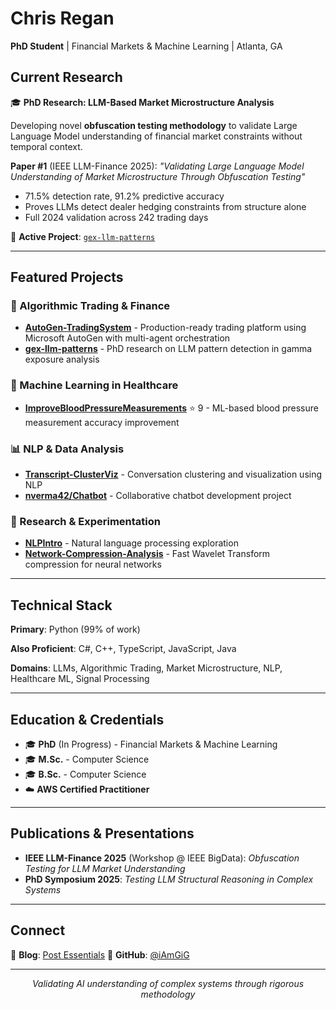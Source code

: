 # Chris Regan

**PhD Student** | Financial Markets & Machine Learning | Atlanta, GA

## Current Research

🎓 **PhD Research: LLM-Based Market Microstructure Analysis**

Developing novel **obfuscation testing methodology** to validate Large Language Model understanding of financial market constraints without temporal context.

**Paper #1** (IEEE LLM-Finance 2025): *"Validating Large Language Model Understanding of Market Microstructure Through Obfuscation Testing"*
- 71.5% detection rate, 91.2% predictive accuracy
- Proves LLMs detect dealer hedging constraints from structure alone
- Full 2024 validation across 242 trading days

📂 **Active Project**: [`gex-llm-patterns`](https://github.com/iAmGiG/gex-llm-patterns)

---

## Featured Projects

### 🤖 Algorithmic Trading & Finance
- **[AutoGen-TradingSystem](https://github.com/iAmGiG/AutoGen-TradingSystem)** - Production-ready trading platform using Microsoft AutoGen with multi-agent orchestration
- **[gex-llm-patterns](https://github.com/iAmGiG/gex-llm-patterns)** - PhD research on LLM pattern detection in gamma exposure analysis

### 🏥 Machine Learning in Healthcare
- **[ImproveBloodPressureMeasurements](https://github.com/iAmGiG/ImproveBloodPressureMeasurements)** ⭐ 9 - ML-based blood pressure measurement accuracy improvement

### 📊 NLP & Data Analysis
- **[Transcript-ClusterViz](https://github.com/iAmGiG/Transcript-ClusterViz)** - Conversation clustering and visualization using NLP
- **[nverma42/Chatbot](https://github.com/nverma42/Chatbot)** - Collaborative chatbot development project

### 🔬 Research & Experimentation
- **[NLPIntro](https://github.com/iAmGiG/NLPIntro)** - Natural language processing exploration
- **[Network-Compression-Analysis](https://github.com/iAmGiG/Network-Compression-Analysis)** - Fast Wavelet Transform compression for neural networks

---

## Technical Stack

**Primary**: Python (99% of work)

**Also Proficient**: C#, C++, TypeScript, JavaScript, Java

**Domains**: LLMs, Algorithmic Trading, Market Microstructure, NLP, Healthcare ML, Signal Processing

---

## Education & Credentials

- 🎓 **PhD** (In Progress) - Financial Markets & Machine Learning
- 🎓 **M.Sc.** - Computer Science
- 🎓 **B.Sc.** - Computer Science
- ☁️ **AWS Certified Practitioner**

---

## Publications & Presentations

- **IEEE LLM-Finance 2025** (Workshop @ IEEE BigData): *Obfuscation Testing for LLM Market Understanding*
- **PhD Symposium 2025**: *Testing LLM Structural Reasoning in Complex Systems*

---

## Connect

📝 **Blog**: [Post Essentials](http://www.postessentials.com/)
📧 **GitHub**: [@iAmGiG](https://github.com/iAmGiG)

---

<div align="center">

*Validating AI understanding of complex systems through rigorous methodology*

</div>

